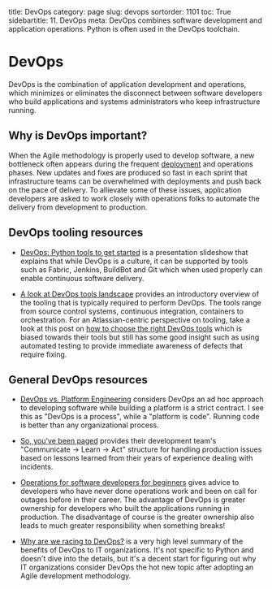 title: DevOps
category: page
slug: devops
sortorder: 1101
toc: True
sidebartitle: 11. DevOps
meta: DevOps combines software development and application operations. Python is often used in the DevOps toolchain.


# DevOps
DevOps is the combination of application development and operations, which
minimizes or eliminates the disconnect between software developers who build 
applications and systems administrators who keep infrastructure running.


## Why is DevOps important?
When the Agile methodology is properly used to develop software, a new
bottleneck often appears during the frequent [deployment](/deployment.html) 
and operations phases. New updates and fixes are produced so fast in each 
sprint that infrastructure teams can be overwhelmed with deployments and 
push back on the pace of delivery. To allievate some of these issues, 
application developers are asked to work closely with operations folks to
automate the delivery from development to production. 

## DevOps tooling resources
* [DevOps: Python tools to get started](https://speakerdeck.com/victorneo/devops-python-tools-to-get-started)
  is a presentation slideshow that explains that while DevOps is a culture, 
  it can be supported by tools such as Fabric, Jenkins, BuildBot and Git
  which when used properly can enable continuous software delivery.

* [A look at DevOps tools landscape](https://devup.co/a-look-at-devops-tools-landscape-7220099c6b81)
  provides an introductory overview of the tooling that is typically
  required to perform DevOps. The tools range from source control systems,
  continuous integration, containers to orchestration. For an 
  Atlassian-centric perspective on tooling, take a look at this post on
  [how to choose the right DevOps tools](http://blogs.atlassian.com/2016/03/how-to-choose-devops-tools/)
  which is biased towards their tools but still has some good insight
  such as using automated testing to provide immediate awareness of 
  defects that require fixing.


## General DevOps resources
* [DevOps vs. Platform Engineering](https://alexgaynor.net/2015/mar/06/devops-vs-platform-engineering/)
  considers DevOps an ad hoc approach to developing software while building
  a platform is a strict contract. I see this as "DevOps is a process", 
  while a "platform is code". Running code is better than any organizational 
  process.

* [So, you've been paged](http://blog.scalyr.com/2016/09/so-youve-been-paged/)
  provides their development team's "Communicate -> Learn -> Act" structure
  for handling production issues based on lessons learned from their years 
  of experience dealing with incidents.

* [Operations for software developers for beginners](https://jvns.ca/blog/2016/10/15/operations-for-software-developers-for-beginners/)
  gives advice to developers who have never done operations work and
  been on call for outages before in their career. The advantage of DevOps
  is greater ownership for developers who built the applications running
  in production. The disadvantage of course is the greater ownership
  also leads to much greater responsibility when something breaks!

* [Why are we racing to DevOps?](http://www.cio.com/article/3015237/application-development/why-are-we-racing-to-devops.html)
  is a very high level summary of the benefits of DevOps to IT organizations.
  It's not specific to Python and doesn't dive into the details, but it's 
  a decent start for figuring out why IT organizations consider DevOps the
  hot new topic after adopting an Agile development methodology.

